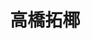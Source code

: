 ---
title: 高橋拓椰
avatar: https://lh3.googleusercontent.com/-Euf_tnFhCXc/WsbqkYrKprI/AAAAAAAAEbs/xin957sTlw0BzzbGwKp3ZOy2H8hliBUogCE0YBhgL/s400-p/DSC06497.jpg
category: 04_B
school_year: 3
---